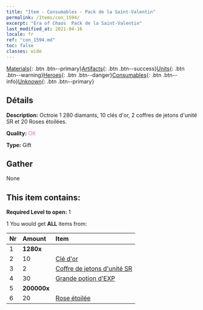 ```yaml
---
title: "Item - Consumables - Pack de la Saint-Valentin"
permalink: /Items/con_1594/
excerpt: "Era of Chaos  Pack de la Saint-Valentin"
last_modified_at: 2021-04-16
locale: fr
ref: "con_1594.md"
toc: false
classes: wide
---
```

 [Materials](/fr/Items/){: .btn .btn--primary}[Artifacts](/fr/Items/Artifacts/){: .btn .btn--success}[Units](/fr/Items/Units/){: .btn .btn--warning}[Heroes](/fr/Items/Heroes/){: .btn .btn--danger}[Consumables](/fr/Items/Consumables/){: .btn .btn--info}[Unknown](/fr/Items/Unknown/){: .btn .btn--primary}

## Détails
 **Description:** Octroie 1 280 diamants, 10 clés d'or, 2 coffres de jetons d'unité SR et 20 Roses étoilées.

 **Quality:** <span style="color: #DA70D6">OK</span>

 **Type:** Gift

## Gather

  None

## This item contains:

 **Required Level to open:** 1

 1 You would get **ALL** items  from:

  | Nr | Amount |     Item    |
  |:---|:-------|:------------|
  | 1 |  **1280x** | <i class="fas fa-gem"/> |  | 
  | 2 | 10 | [Clé d'or](/fr/Items/con_783/) |  | 
  | 3 | 2 | [Coffre de jetons d'unité SR](/fr/Items/con_1597/) |  | 
  | 4 | 30 | [Grande potion d'EXP](/fr/Items/con_702/) |  | 
  | 5 |  **200000x** | <i class="fas fa-coins"/> |  | 
  | 6 | 20 | [Rose étoilée](/fr/Items/con_812/) |  | 
